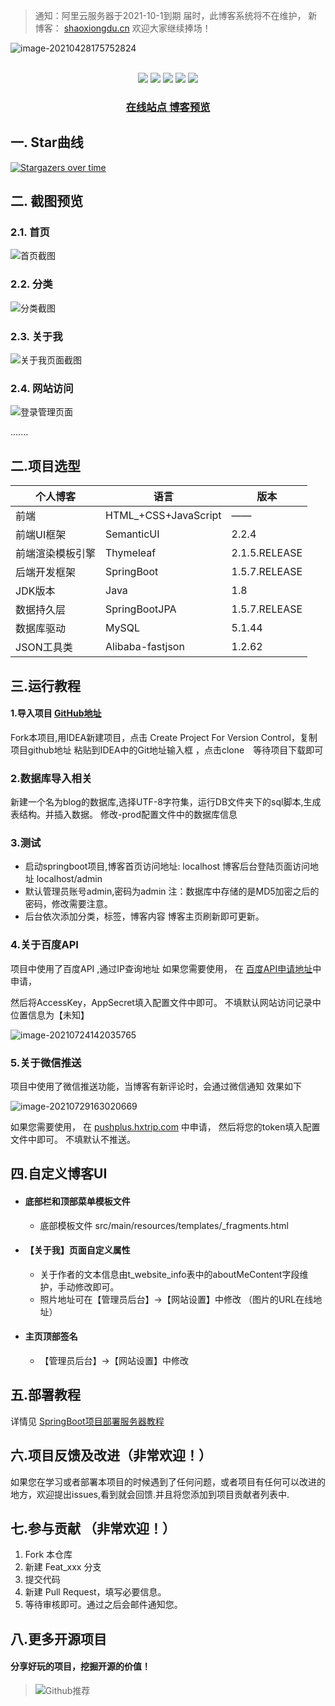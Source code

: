 > 通知：阿里云服务器于2021-10-1到期 届时，此博客系统将不在维护， 新博客： [shaoxiongdu.cn](https://shaoxiongdu.cn) 欢迎大家继续捧场！

![image-20210428175752824](https://gitee.com/ShaoxiongDu/imageBed/raw/master/image-20210428175752824.png)

<br>
<div align="center">
    <img src="https://img.shields.io/badge/后端框架-SpringBoot-blue">
    <img src="https://img.shields.io/badge/数据源-SpringBootJPA-green">
    <img src="https://img.shields.io/badge/数据库-MySQL-orange">
    <img src="https://img.shields.io/badge/前端UI-SemanticUI-red"> 
  <img src="https://visitor-badge.glitch.me/badge?page_id=shaoxiongdu.JVMStudy" >

<h3>
    <a href="https://shaoxiongdu.github.io/blog/#/" target="_blank">在线站点 </a>
    <a href="http://123.56.54.169" target ="_blank" >博客预览</a>
</h3>

</div>

## 一. Star曲线

[![Stargazers over time](https://starchart.cc/shaoxiongdu/blog.svg)](https://github.com/shaoxiongdu/blog)

## 二. 截图预览

### 2.1. 首页
![首页截图](https://gitee.com/ShaoxiongDu/imageBed/raw/master/image-20210430180342704.png)

### 2.2. 分类
![分类截图](https://gitee.com/ShaoxiongDu/imageBed/raw/master/image-20210517213428053.png)

### 2.3. 关于我
![关于我页面截图](https://gitee.com/ShaoxiongDu/imageBed/raw/master/image-20210517213452098.png)

### 2.4. 网站访问
![登录管理页面](https://gitee.com/ShaoxiongDu/imageBed/raw/master/image-20210604135418865.png)

 .......

## 二.项目选型

| 个人博客         | 语言                 | 版本          |
| ---------------- | -------------------- | ------------- |
| 前端             | HTML_+CSS+JavaScript | ——            |
| 前端UI框架       | SemanticUI           | 2.2.4         |
| 前端渲染模板引擎 | Thymeleaf            | 2.1.5.RELEASE |
| 后端开发框架     | SpringBoot           | 1.5.7.RELEASE |
| JDK版本          | Java                 | 1.8           |
| 数据持久层       | SpringBootJPA        | 1.5.7.RELEASE |
| 数据库驱动       | MySQL                | 5.1.44        |
| JSON工具类       | Alibaba-fastjson     | 1.2.62        |

## 三.运行教程

#### 1.导入项目 [GitHub地址](https://github.com/shaoxiongdu/blog) 

   Fork本项目,用IDEA新建项目，点击 Create Project For Version Control，复制项目github地址 粘贴到IDEA中的Git地址输入框 ，点击clone　等待项目下载即可

### 2.数据库导入相关

   新建一个名为blog的数据库,选择UTF-8字符集，运行DB文件夹下的sql脚本,生成表结构。并插入数据。 修改-prod配置文件中的数据库信息

### 3.测试

   - 启动springboot项目,博客首页访问地址: localhost  博客后台登陆页面访问地址 localhost/admin 
   - 默认管理员账号admin,密码为admin    注：数据库中存储的是MD5加密之后的密码，修改需要注意。
   - 后台依次添加分类，标签，博客内容  博客主页刷新即可更新。

### 4.关于百度API

  项目中使用了百度API ,通过IP查询地址  如果您需要使用， 在 [百度API申请地址](https://apis.baidu.com/store/detail/31e507c6-caa1-4b25-8786-3af1543a79b9)中申请，

  然后将AccessKey，AppSecret填入配置文件中即可。 不填默认网站访问记录中位置信息为【未知】

  ![image-20210724142035765](https://gitee.com/ShaoxiongDu/imageBed/raw/master//images/image-20210724142035765.png)

### 5.关于微信推送

  项目中使用了微信推送功能，当博客有新评论时，会通过微信通知 效果如下

  ![image-20210729163020669](https://gitee.com/ShaoxiongDu/imageBed/raw/master//images/image-20210729163020669.png)

  如果您需要使用， 在 [pushplus.hxtrip.com](http://pushplus.hxtrip.com/) 中申请， 然后将您的token填入配置文件中即可。 不填默认不推送。

## 四.自定义博客UI

  - #### 底部栏和顶部菜单模板文件

      - 底部模板文件 src/main/resources/templates/_fragments.html

  - #### 【关于我】页面自定义属性

    - 关于作者的文本信息由t_website_info表中的aboutMeContent字段维护，手动修改即可。
    - 照片地址可在【管理员后台】->【网站设置】中修改 （图片的URL在线地址）
    
  - #### 主页顶部签名

    - 【管理员后台】->【网站设置】中修改

## 五.部署教程

详情见 [SpringBoot项目部署服务器教程](https://zhuanlan.zhihu.com/p/97787791)


## 六.项目反馈及改进（非常欢迎！）

 如果您在学习或者部署本项目的时候遇到了任何问题，或者项目有任何可以改进的地方，欢迎提出issues,看到就会回馈.并且将您添加到项目贡献者列表中.

## 七.参与贡献 （非常欢迎！）

1. Fork 本仓库
2. 新建 Feat_xxx 分支
3. 提交代码
4. 新建 Pull Request，填写必要信息。
5. 等待审核即可。通过之后会邮件通知您。

## 八.更多开源项目

####  分享好玩的项目，挖掘开源的价值！

> ![Github推荐](https://gitee.com/ShaoxiongDu/imageBed/raw/master/GithubShareQR.jpg)
